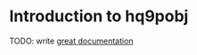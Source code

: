 # Introduction to hq9pobj

TODO: write [great documentation](http://jacobian.org/writing/what-to-write/)
